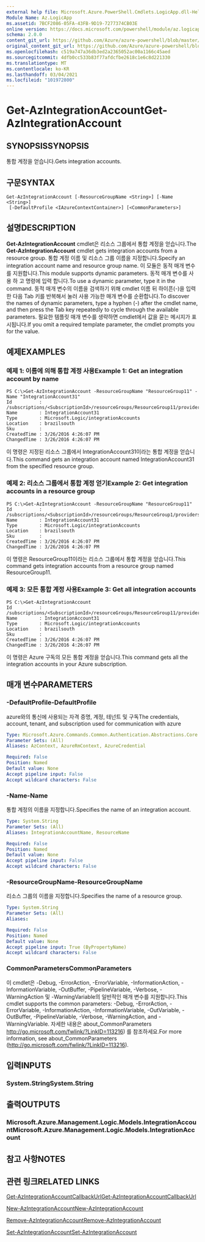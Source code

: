 ```yaml
---
external help file: Microsoft.Azure.PowerShell.Cmdlets.LogicApp.dll-Help.xml
Module Name: Az.LogicApp
ms.assetid: 7BCF2086-05FA-43FB-9D19-7277374CB03E
online version: https://docs.microsoft.com/powershell/module/az.logicapp/get-azintegrationaccount
schema: 2.0.0
content_git_url: https://github.com/Azure/azure-powershell/blob/master/src/LogicApp/LogicApp/help/Get-AzIntegrationAccount.md
original_content_git_url: https://github.com/Azure/azure-powershell/blob/master/src/LogicApp/LogicApp/help/Get-AzIntegrationAccount.md
ms.openlocfilehash: c519a747a36db3ed2a2365052ac00a1166c45aed
ms.sourcegitcommit: 4dfb0cc533b83f77afdcfbe2618c1e6c8d221330
ms.translationtype: MT
ms.contentlocale: ko-KR
ms.lasthandoff: 03/04/2021
ms.locfileid: "101972800"
---
```

# <span data-ttu-id="a9a81-101">Get-AzIntegrationAccount</span><span class="sxs-lookup"><span data-stu-id="a9a81-101">Get-AzIntegrationAccount</span></span>

## <span data-ttu-id="a9a81-102">SYNOPSIS</span><span class="sxs-lookup"><span data-stu-id="a9a81-102">SYNOPSIS</span></span>
<span data-ttu-id="a9a81-103">통합 계정을 얻습니다.</span><span class="sxs-lookup"><span data-stu-id="a9a81-103">Gets integration accounts.</span></span>

## <span data-ttu-id="a9a81-104">구문</span><span class="sxs-lookup"><span data-stu-id="a9a81-104">SYNTAX</span></span>

```
Get-AzIntegrationAccount [-ResourceGroupName <String>] [-Name <String>]
 [-DefaultProfile <IAzureContextContainer>] [<CommonParameters>]
```

## <span data-ttu-id="a9a81-105">설명</span><span class="sxs-lookup"><span data-stu-id="a9a81-105">DESCRIPTION</span></span>
<span data-ttu-id="a9a81-106">**Get-AzIntegrationAccount** cmdlet은 리소스 그룹에서 통합 계정을 얻습니다.</span><span class="sxs-lookup"><span data-stu-id="a9a81-106">The **Get-AzIntegrationAccount** cmdlet gets integration accounts from a resource group.</span></span> <span data-ttu-id="a9a81-107">통합 계정 이름 및 리소스 그룹 이름을 지정합니다.</span><span class="sxs-lookup"><span data-stu-id="a9a81-107">Specify an integration account name and resource group name.</span></span>
<span data-ttu-id="a9a81-108">이 모듈은 동적 매개 변수를 지원합니다.</span><span class="sxs-lookup"><span data-stu-id="a9a81-108">This module supports dynamic parameters.</span></span>
<span data-ttu-id="a9a81-109">동적 매개 변수를 사용 하 고 명령에 입력 합니다.</span><span class="sxs-lookup"><span data-stu-id="a9a81-109">To use a dynamic parameter, type it in the command.</span></span>
<span data-ttu-id="a9a81-110">동적 매개 변수의 이름을 검색하기 위해 cmdlet 이름 뒤 하이픈(-)을 입력한 다음 Tab 키를 반복해서 눌러 사용 가능한 매개 변수를 순환합니다.</span><span class="sxs-lookup"><span data-stu-id="a9a81-110">To discover the names of dynamic parameters, type a hyphen (-) after the cmdlet name, and then press the Tab key repeatedly to cycle through the available parameters.</span></span>
<span data-ttu-id="a9a81-111">필요한 템플릿 매개 변수를 생략하면 cmdlet에서 값을 묻는 메시지가 표시됩니다.</span><span class="sxs-lookup"><span data-stu-id="a9a81-111">If you omit a required template parameter, the cmdlet prompts you for the value.</span></span>

## <span data-ttu-id="a9a81-112">예제</span><span class="sxs-lookup"><span data-stu-id="a9a81-112">EXAMPLES</span></span>

### <span data-ttu-id="a9a81-113">예제 1: 이름에 의해 통합 계정 사용</span><span class="sxs-lookup"><span data-stu-id="a9a81-113">Example 1: Get an integration account by name</span></span>
```
PS C:\>Get-AzIntegrationAccount -ResourceGroupName "ResourceGroup11" -Name "IntegrationAccount31"
Id          : /subscriptions/<SubscriptionId>/resourceGroups/ResourceGroup11/providers/Microsoft.Logic/integrationAccounts/IntegrationAccount31
Name        : IntegrationAccount31
Type        : Microsoft.Logic/integrationAccounts
Location    : brazilsouth
Sku         : 
CreatedTime : 3/26/2016 4:26:07 PM
ChangedTime : 3/26/2016 4:26:07 PM
```

<span data-ttu-id="a9a81-114">이 명령은 지정된 리소스 그룹에서 IntegrationAccount31이라는 통합 계정을 얻습니다.</span><span class="sxs-lookup"><span data-stu-id="a9a81-114">This command gets an integration account named IntegrationAccount31 from the specified resource group.</span></span>

### <span data-ttu-id="a9a81-115">예제 2: 리소스 그룹에서 통합 계정 얻기</span><span class="sxs-lookup"><span data-stu-id="a9a81-115">Example 2: Get integration accounts in a resource group</span></span>
```
PS C:\>Get-AzIntegrationAccount -ResourceGroupName "ResourceGroup11"
Id          : /subscriptions/<SubscriptionId>/resourceGroups/ResourceGroup1/providers/Microsoft.Logic/integrationAccounts/IntegrationAccount31
Name        : IntegrationAccount31
Type        : Microsoft.Logic/integrationAccounts
Location    : brazilsouth
Sku         : 
CreatedTime : 3/26/2016 4:26:07 PM
ChangedTime : 3/26/2016 4:26:07 PM
```

<span data-ttu-id="a9a81-116">이 명령은 ResourceGroup11이라는 리소스 그룹에서 통합 계정을 얻습니다.</span><span class="sxs-lookup"><span data-stu-id="a9a81-116">This command gets integration accounts from a resource group named ResourceGroup11.</span></span>

### <span data-ttu-id="a9a81-117">예제 3: 모든 통합 계정 사용</span><span class="sxs-lookup"><span data-stu-id="a9a81-117">Example 3: Get all integration accounts</span></span>
```
PS C:\>Get-AzIntegrationAccount
Id          : /subscriptions/<SubscriptionId>/resourceGroups/ResourceGroup11/providers/Microsoft.Logic/integrationAccounts/IntegrationAccount31
Name        : IntegrationAccount31
Type        : Microsoft.Logic/integrationAccounts
Location    : brazilsouth
Sku         : 
CreatedTime : 3/26/2016 4:26:07 PM
ChangedTime : 3/26/2016 4:26:07 PM
```

<span data-ttu-id="a9a81-118">이 명령은 Azure 구독의 모든 통합 계정을 얻습니다.</span><span class="sxs-lookup"><span data-stu-id="a9a81-118">This command gets all the integration accounts in your Azure subscription.</span></span>

## <span data-ttu-id="a9a81-119">매개 변수</span><span class="sxs-lookup"><span data-stu-id="a9a81-119">PARAMETERS</span></span>

### <span data-ttu-id="a9a81-120">-DefaultProfile</span><span class="sxs-lookup"><span data-stu-id="a9a81-120">-DefaultProfile</span></span>
<span data-ttu-id="a9a81-121">azure와의 통신에 사용되는 자격 증명, 계정, 테넌트 및 구독</span><span class="sxs-lookup"><span data-stu-id="a9a81-121">The credentials, account, tenant, and subscription used for communication with azure</span></span>

```yaml
Type: Microsoft.Azure.Commands.Common.Authentication.Abstractions.Core.IAzureContextContainer
Parameter Sets: (All)
Aliases: AzContext, AzureRmContext, AzureCredential

Required: False
Position: Named
Default value: None
Accept pipeline input: False
Accept wildcard characters: False
```

### <span data-ttu-id="a9a81-122">-Name</span><span class="sxs-lookup"><span data-stu-id="a9a81-122">-Name</span></span>
<span data-ttu-id="a9a81-123">통합 계정의 이름을 지정합니다.</span><span class="sxs-lookup"><span data-stu-id="a9a81-123">Specifies the name of an integration account.</span></span>

```yaml
Type: System.String
Parameter Sets: (All)
Aliases: IntegrationAccountName, ResourceName

Required: False
Position: Named
Default value: None
Accept pipeline input: False
Accept wildcard characters: False
```

### <span data-ttu-id="a9a81-124">-ResourceGroupName</span><span class="sxs-lookup"><span data-stu-id="a9a81-124">-ResourceGroupName</span></span>
<span data-ttu-id="a9a81-125">리소스 그룹의 이름을 지정합니다.</span><span class="sxs-lookup"><span data-stu-id="a9a81-125">Specifies the name of a resource group.</span></span>

```yaml
Type: System.String
Parameter Sets: (All)
Aliases:

Required: False
Position: Named
Default value: None
Accept pipeline input: True (ByPropertyName)
Accept wildcard characters: False
```

### <span data-ttu-id="a9a81-126">CommonParameters</span><span class="sxs-lookup"><span data-stu-id="a9a81-126">CommonParameters</span></span>
<span data-ttu-id="a9a81-127">이 cmdlet은 -Debug, -ErrorAction, -ErrorVariable, -InformationAction, -InformationVariable, -OutBuffer, -PipelineVariable, -Verbose, -WarningAction 및 -WarningVariable의 일반적인 매개 변수를 지원합니다.</span><span class="sxs-lookup"><span data-stu-id="a9a81-127">This cmdlet supports the common parameters: -Debug, -ErrorAction, -ErrorVariable, -InformationAction, -InformationVariable, -OutVariable, -OutBuffer, -PipelineVariable, -Verbose, -WarningAction, and -WarningVariable.</span></span> <span data-ttu-id="a9a81-128">자세한 내용은 about_CommonParameters http://go.microsoft.com/fwlink/?LinkID=113216) 를 참조하세요.</span><span class="sxs-lookup"><span data-stu-id="a9a81-128">For more information, see about_CommonParameters (http://go.microsoft.com/fwlink/?LinkID=113216).</span></span>

## <span data-ttu-id="a9a81-129">입력</span><span class="sxs-lookup"><span data-stu-id="a9a81-129">INPUTS</span></span>

### <span data-ttu-id="a9a81-130">System.String</span><span class="sxs-lookup"><span data-stu-id="a9a81-130">System.String</span></span>

## <span data-ttu-id="a9a81-131">출력</span><span class="sxs-lookup"><span data-stu-id="a9a81-131">OUTPUTS</span></span>

### <span data-ttu-id="a9a81-132">Microsoft.Azure.Management.Logic.Models.IntegrationAccount</span><span class="sxs-lookup"><span data-stu-id="a9a81-132">Microsoft.Azure.Management.Logic.Models.IntegrationAccount</span></span>

## <span data-ttu-id="a9a81-133">참고 사항</span><span class="sxs-lookup"><span data-stu-id="a9a81-133">NOTES</span></span>

## <span data-ttu-id="a9a81-134">관련 링크</span><span class="sxs-lookup"><span data-stu-id="a9a81-134">RELATED LINKS</span></span>

[<span data-ttu-id="a9a81-135">Get-AzIntegrationAccountCallbackUrl</span><span class="sxs-lookup"><span data-stu-id="a9a81-135">Get-AzIntegrationAccountCallbackUrl</span></span>](./Get-AzIntegrationAccountCallbackUrl.md)

[<span data-ttu-id="a9a81-136">New-AzIntegrationAccount</span><span class="sxs-lookup"><span data-stu-id="a9a81-136">New-AzIntegrationAccount</span></span>](./New-AzIntegrationAccount.md)

[<span data-ttu-id="a9a81-137">Remove-AzIntegrationAccount</span><span class="sxs-lookup"><span data-stu-id="a9a81-137">Remove-AzIntegrationAccount</span></span>](./Remove-AzIntegrationAccount.md)

[<span data-ttu-id="a9a81-138">Set-AzIntegrationAccount</span><span class="sxs-lookup"><span data-stu-id="a9a81-138">Set-AzIntegrationAccount</span></span>](./Set-AzIntegrationAccount.md)


